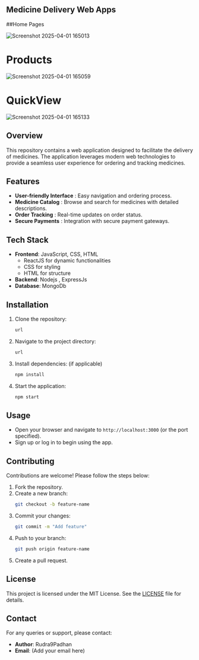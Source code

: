 ## Medicine Delivery Web Apps
##Home Pages

![Screenshot 2025-04-01 165013](https://github.com/user-attachments/assets/29f4a49a-761d-4efb-ba06-74b0ea20c025)
# Products

![Screenshot 2025-04-01 165059](https://github.com/user-attachments/assets/bf674079-08ca-4c94-a929-b7a573319846)
# QuickView

![Screenshot 2025-04-01 165133](https://github.com/user-attachments/assets/6c1dea50-96fc-4d7d-a4fe-25a65b338ee4)


## Overview
This repository contains a web application designed to facilitate the delivery of medicines. The application leverages modern web technologies to provide a seamless user experience for ordering and tracking medicines.

## Features
- **User-friendly Interface** : Easy navigation and ordering process.
- **Medicine Catalog** : Browse and search for medicines with detailed descriptions.
- **Order Tracking** : Real-time updates on order status.
- **Secure Payments** : Integration with secure payment gateways.
  
## Tech Stack
- **Frontend**: JavaScript, CSS, HTML
   - ReactJS for dynamic functionalities
   - CSS for styling
   - HTML for structure
- **Backend**: Nodejs , ExpressJs
- **Database**: MongoDb

## Installation
1. Clone the repository:
   ```bash
   url
   ```
2. Navigate to the project directory:
   ```bash
   url
    ```
3. Install dependencies: (if applicable)
   ```bash
   npm install
   ```
4. Start the application:
   ```bash
   npm start
   ```

## Usage

- Open your browser and navigate to `http://localhost:3000` (or the port specified).
- Sign up or log in to begin using the app.

## Contributing

Contributions are welcome! Please follow the steps below:
1. Fork the repository.
2. Create a new branch:
   ```bash
   git checkout -b feature-name
   ```
3. Commit your changes:
   ```bash
   git commit -m "Add feature"
   ```
4. Push to your branch:
   ```bash
   git push origin feature-name
   ```
5. Create a pull request.

## License
This project is licensed under the MIT License. See the [LICENSE](LICENSE) file for details.

## Contact
For any queries or support, please contact:
- **Author**: Rudra9Padhan
- **Email**: (Add your email here)


